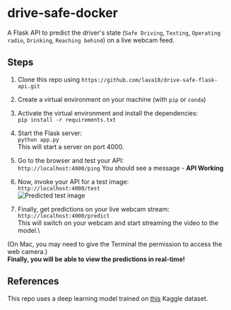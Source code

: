 # drive-safe-docker
A Flask API to predict the driver's state (`Safe Driving`, `Texting`, `Operating radio`, `Drinking`, `Reaching behind`) on a live webcam feed. 

## Steps
1. Clone this repo using `https://github.com/lava18/drive-safe-flask-api.git`

2. Create a virtual environment on your machine (with `pip` or `conda`)

3. Activate the virtual environment and install the dependencies: \
`pip install -r requirements.txt`

4. Start the Flask server: \
 `python app.py`\
This will start a server on port 4000.

5. Go to the browser and test your API: \
`http://localhost:4000/ping`
You should see a message - **API Working**

6. Now, invoke your API for a test image:\
`http://localhost:4000/test`\
![Predicted test image]("https://drive.google.com/file/d/10wcY66yTk46w64EfyMYj5Ne_eq1dA4Nr/view?usp=sharing")

7. Finally, get predictions on your live webcam stream: \
`http://localhost:4000/predict` \
This will switch on your webcam and start streaming the video to the model.\

(On Mac, you may need to give the Terminal the permission to access the web camera.)\
**Finally, you will be able to view the predictions in real-time!**

## References
This repo uses a deep learning model trained on [this](https://www.kaggle.com/c/state-farm-distracted-driver-detection/data) Kaggle dataset. 
